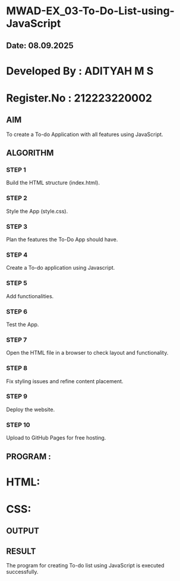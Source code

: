 # MWAD-EX_03-To-Do-List-using-JavaScript
## Date: 08.09.2025

# Developed By : ADITYAH M S
# Register.No : 212223220002

## AIM
To create a To-do Application with all features using JavaScript.

## ALGORITHM
### STEP 1
Build the HTML structure (index.html).

### STEP 2
Style the App (style.css).

### STEP 3
Plan the features the To-Do App should have.

### STEP 4
Create a To-do application using Javascript.

### STEP 5
Add functionalities.

### STEP 6
Test the App.

### STEP 7
Open the HTML file in a browser to check layout and functionality.

### STEP 8
Fix styling issues and refine content placement.

### STEP 9
Deploy the website.

### STEP 10
Upload to GitHub Pages for free hosting.

## PROGRAM :

# HTML:



# CSS:



## OUTPUT


## RESULT
The program for creating To-do list using JavaScript is executed successfully.

